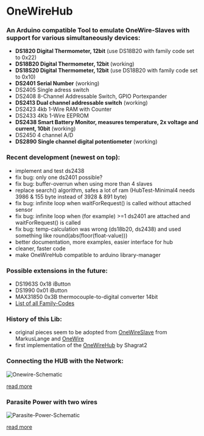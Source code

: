 OneWireHub
==========

### An Arduino compatible Tool to emulate OneWire-Slaves with support for various simultaneously devices:
- **DS1820 Digital Thermometer, 12bit** (use DS18B20 with family code set to 0x22)
- **DS18B20 Digital Thermometer, 12bit** (working)
- **DS18S20 Digital Thermometer, 12bit** (use DS18B20 with family code set to 0x10)
- **DS2401 Serial Number** (working)
- DS2405 Single adress switch
- DS2408 8-Channel Addressable Switch, GPIO Portexpander
- **DS2413 Dual channel addressable switch** (working)
- DS2423 4kb 1-Wire RAM with Counter
- DS2433 4Kb 1-Wire EEPROM
- **DS2438 Smart Battery Monitor, measures temperature, 2x voltage and current, 10bit** (working)
- DS2450 4 channel A/D
- **DS2890 Single channel digital potentiometer** (working)

### Recent development (newest on top): 
- implement and test ds2438
- fix bug: only one ds2401 possible?
- fix bug: buffer-overrun when using more than 4 slaves 
- replace search() algorithm, safes a lot of ram (HubTest-Minimal4 needs 3986 & 155 byte instead of 3928 & 891 byte)
- fix bug: infinite loop when waitForRequest() is called without attached sensor
- fix bug: infinite loop when (for example) >=1 ds2401 are attached and waitForRequest() is called
- fix bug: temp-calculation was wrong (ds18b20, ds2438) and used something like round(abs(floor(float-value)))
- better documentation, more examples, easier interface for hub
- cleaner, faster code
- make OneWireHub compatible to arduino library-manager

### Possible extensions in the future:
- DS1963S 0x18 iButton
- DS1990 0x01 iButton
- MAX31850 0x3B thermocouple-to-digital converter 14bit
- [List of all Family-Codes](http://owfs.sourceforge.net/family.html)

### History of this Lib:
- original pieces seem to be adopted from [OneWireSlave](https://github.com/MarkusLange/OneWireSlave) from MarkusLange and [OneWire](https://github.com/PaulStoffregen/OneWire) 
- first implementation of the [OneWireHub](https://github.com/Shagrat2/OneWireHub) by Shagrat2

### Connecting the HUB with the Network: 

![Onewire-Schematic](http://wiki.lvl1.org/images/1/15/Onewire.gif)

[read more](http://wiki.lvl1.org/DS1820_Temp_sensor)

### Parasite Power with two wires

![Parasite-Power-Schematic](http://i.stack.imgur.com/0MeGL.jpg)

[read more](http://electronics.stackexchange.com/questions/193300/digital-ic-that-draws-power-from-data-pins)

